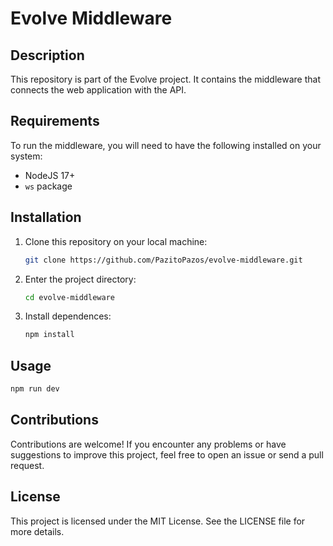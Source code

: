 # Evolve Middleware

## Description

This repository is part of the Evolve project. It contains the middleware that connects the web application with the API.

## Requirements

To run the middleware, you will need to have the following installed on your system:

- NodeJS 17+
- `ws` package

## Installation

1. Clone this repository on your local machine:

    ```bash
    git clone https://github.com/PazitoPazos/evolve-middleware.git
    ```

2. Enter the project directory:

    ```bash
    cd evolve-middleware
    ```

3. Install dependences:

    ```bash
    npm install
    ```

## Usage

```bash
npm run dev
```

## Contributions
Contributions are welcome! If you encounter any problems or have suggestions to improve this project, feel free to open an issue or send a pull request.

## License
This project is licensed under the MIT License. See the LICENSE file for more details.
